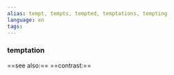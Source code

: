 ```yaml
---
alias: tempt, tempts, tempted, temptations, tempting
language: en
tags: 
---
```

### temptation
==see also:== 
==contrast:== 